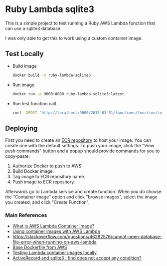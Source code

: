 # Ruby Lambda sqlite3

This is a simple project to test running a Ruby AWS Lambda function that can use a sqlite3 database.

I was only able to get this to work using a custom container image.

## Test Locally
- Build image
   ```bash
   docker build -t ruby-lambda-sqlite3 .
   ```
- Run image
   ```bash
   docker run -p 9000:8080 ruby-lambda-sqlite3:latest
   ```
- Run test function call
   ```bash
   curl -XPOST "http://localhost:9000/2015-03-31/functions/function/invocations" -d '{}'
   ```

## Deploying

First you need to create an [ECR repository](http://console.aws.amazon.com/ecr/repositories) to host your image. You can create one with the default settings. To push your image, click the "View push commands" button and a popup should provide commands for you to copy-paste:
1. Authorize Docker to push to AWS.
2. Build Docker image.
3. Tag image to ECR repository name.
4. Push image to ECR repository.

Afterwards go to Lambda service and create function. When you do choose the "Container image" option and click "browse images", select the image you created, and click "Create Function". 


### Main References
- [What is AWS Lambda Container Image?](https://aws.plainenglish.io/aws-lambda-container-image-a5eab06a445)
- [Using container images with AWS Lambda](https://hichaelmart.medium.com/using-container-images-with-aws-lambda-7ffbd23697f1)
- https://stackoverflow.com/questions/46282576/cannot-open-database-file-error-when-running-on-aws-lambda
- [Base Dockerfile from AWS](https://gallery.ecr.aws/lambda/ruby)
- [Testing Lambda container images locally](https://docs.aws.amazon.com/lambda/latest/dg/images-test.html)
- [ActiveRecord and sqlite3 : find does not accept any condition?](https://stackoverflow.com/questions/8329790/activerecord-and-sqlite3-find-does-not-accept-any-condition)
